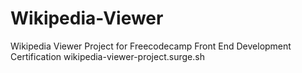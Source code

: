 # Wikipedia-Viewer
Wikipedia Viewer Project for Freecodecamp Front End Development Certification
wikipedia-viewer-project.surge.sh
